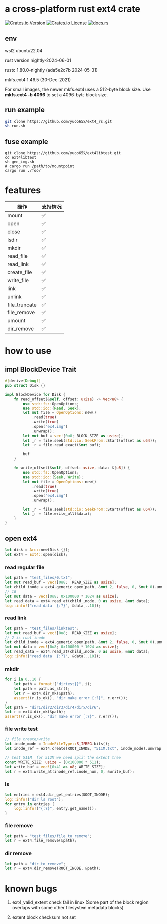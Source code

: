 # a cross-platform rust ext4 crate

[![Crates.io Version](https://img.shields.io/crates/v/ext4_rs)](https://crates.io/crates/ext4_rs)
[![Crates.io License](https://img.shields.io/crates/l/ext4_rs)](LICENSE)
[![docs.rs](https://img.shields.io/docsrs/ext4_rs)](https://docs.rs/ext4_rs)

## env
wsl2 ubuntu22.04

rust version nightly-2024-06-01

rustc 1.80.0-nightly (ada5e2c7b 2024-05-31)

mkfs.ext4 1.46.5 (30-Dec-2021) 

For small images, the newer mkfs.ext4 uses a 512-byte block size. Use **mkfs.ext4 -b 4096** to set a 4096-byte block size.

## run example
```sh
git clone https://github.com/yuoo655/ext4_rs.git
sh run.sh
```
## fuse example
```
git clone https://github.com/yuoo655/ext4libtest.git
cd ext4libtest
sh gen_img.sh
# cargo run /path/to/mountpoint
cargo run ./foo/
```
# features

| 操作         |支持情况| 
|--------------|------|
| mount        | ✅   |
| open         | ✅   |
| close        | ✅   |
| lsdir        | ✅   |
| mkdir        | ✅   |
| read_file    | ✅   |
| read_link    | ✅   |
| create_file  | ✅   |
| write_file   | ✅   |
| link         | ✅   |
| unlink       | ✅   |
| file_truncate| ✅   |
| file_remove  | ✅   |
| umount       | ✅   |
| dir_remove   | ✅   |



# how to use 

## impl BlockDevice Trait

```rust
#[derive(Debug)]
pub struct Disk {}

impl BlockDevice for Disk {
    fn read_offset(&self, offset: usize) -> Vec<u8> {
        use std::fs::OpenOptions;
        use std::io::{Read, Seek};
        let mut file = OpenOptions::new()
            .read(true)
            .write(true)
            .open("ex4.img")
            .unwrap();
        let mut buf = vec![0u8; BLOCK_SIZE as usize];
        let _r = file.seek(std::io::SeekFrom::Start(offset as u64));
        let _r = file.read_exact(&mut buf);

        buf
    }

    fn write_offset(&self, offset: usize, data: &[u8]) {
        use std::fs::OpenOptions;
        use std::io::{Seek, Write};
        let mut file = OpenOptions::new()
            .read(true)
            .write(true)
            .open("ex4.img")
            .unwrap();

        let _r = file.seek(std::io::SeekFrom::Start(offset as u64));
        let _r = file.write_all(&data);
    }
}

```

## open ext4

```rust
let disk = Arc::new(Disk {});
let ext4 = Ext4::open(disk);
```

### read regular file
```rust
let path = "test_files/0.txt";
let mut read_buf = vec![0u8;  READ_SIZE as usize];
let child_inode = ext4.generic_open(path, &mut 2, false, 0, &mut 0).unwrap();
// 1G
let mut data = vec![0u8; 0x100000 * 1024 as usize];
let read_data = ext4.read_at(child_inode, 0 as usize, &mut data);
log::info!("read data  {:?}", &data[..10]);
```

### read link
```rust
let path = "test_files/linktest";
let mut read_buf = vec![0u8;  READ_SIZE as usize];
// 2 is root inode
let child_inode = ext4.generic_open(path, &mut 2, false, 0, &mut 0).unwrap();
let mut data = vec![0u8; 0x100000 * 1024 as usize];
let read_data = ext4.read_at(child_inode, 0 as usize, &mut data);
log::info!("read data  {:?}", &data[..10]);
```

### mkdir
```rust    
for i in 0..10 {
    let path = format!("dirtest{}", i);
    let path = path.as_str();
    let r = ext4.dir_mk(&path);
    assert!(r.is_ok(), "dir make error {:?}", r.err());
}
let path = "dir1/dir2/dir3/dir4/dir5/dir6";
let r = ext4.dir_mk(&path);
assert!(r.is_ok(), "dir make error {:?}", r.err());
```

### file write test
```rust
// file create/write
let inode_mode = InodeFileType::S_IFREG.bits();
let inode_ref = ext4.create(ROOT_INODE, "511M.txt", inode_mode).unwrap();

// test 511M  for 512M we need split the extent tree
const WRITE_SIZE: usize = (0x100000 * 511);
let write_buf = vec![0x41 as u8; WRITE_SIZE];
let r = ext4.write_at(inode_ref.inode_num, 0, &write_buf);
```


### ls
```rust
let entries = ext4.dir_get_entries(ROOT_INODE);
log::info!("dir ls root");
for entry in entries {
    log::info!("{:?}", entry.get_name());
}
```

### file remove
```rust
let path = "test_files/file_to_remove";
let r = ext4.file_remove(&path);
```

### dir remove
```rust
let path = "dir_to_remove";
let r = ext4.dir_remove(ROOT_INODE, &path);
```


# known bugs
1. ext4_valid_extent check fail in linux (Some part of the block region overlaps with some other filesystem metadata blocks)

2. extent block checksum not set
